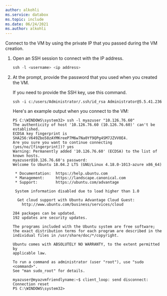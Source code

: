 ```yaml
---
author: alkohli
ms.service: databox  
ms.topic: include
ms.date: 06/24/2021
ms.author: alkohli
---
```


Connect to the VM by using the private IP that you passed during the VM creation.

1. Open an SSH session to connect with the IP address.

    ```powershell
    ssh -l <username> <ip address>
    ```

1. At the prompt, provide the password that you used when you created the VM.

   If you need to provide the SSH key, use this command.

   `ssh -i c:/users/Administrator/.ssh/id_rsa Administrator@5.5.41.236`

   Here's an example output when you connect to the VM:

    ```output
    PS C:\WINDOWS\system32> ssh -l myazuser "10.126.76.60"
    The authenticity of host '10.126.76.60 (10.126.76.60)' can't be established.
    ECDSA key fingerprint is SHA256:V649Zbo58zAYMKreeP7M6w7Na0Yf9QPg4SM7JZVV0E4.
    Are you sure you want to continue connecting (yes/no/[fingerprint])? yes
    Warning: Permanently added '10.126.76.60' (ECDSA) to the list of known hosts.
    myazuser@10.126.76.60's password:
    Welcome to Ubuntu 18.04.2 LTS (GNU/Linux 4.18.0-1013-azure x86_64)
    
     * Documentation:  https://help.ubuntu.com
     * Management:     https://landscape.canonical.com
     * Support:        https://ubuntu.com/advantage
    
     System information disabled due to load higher than 1.0
    
      Get cloud support with Ubuntu Advantage Cloud Guest:
        http://www.ubuntu.com/business/services/cloud
    
    284 packages can be updated.
    192 updates are security updates. 
       
    The programs included with the Ubuntu system are free software;
    the exact distribution terms for each program are described in the
    individual files in /usr/share/doc/*/copyright.
    
    Ubuntu comes with ABSOLUTELY NO WARRANTY, to the extent permitted by
    applicable law.
    
    To run a command as administrator (user "root"), use "sudo <command>".
    See "man sudo_root" for details.
    
    myazuser@myazvmfriendlyname:~$ client_loop: send disconnect: Connection reset
    PS C:\WINDOWS\system32>
    ```
